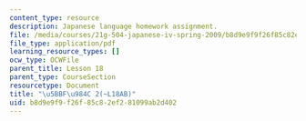 ```yaml
---
content_type: resource
description: Japanese language homework assignment.
file: /media/courses/21g-504-japanese-iv-spring-2009/b8d9e9f9f26f85c82ef281099ab2d402_MIT21G_504S09_hw18.pdf
file_type: application/pdf
learning_resource_types: []
ocw_type: OCWFile
parent_title: Lesson 18
parent_type: CourseSection
resourcetype: Document
title: "\u5BBF\u984C 2(~L18AB)"
uid: b8d9e9f9-f26f-85c8-2ef2-81099ab2d402
---
```

